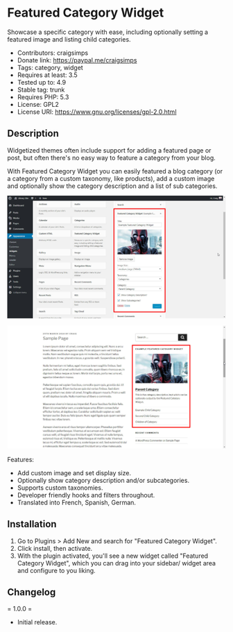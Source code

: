 # Featured Category Widget

Showcase a specific category with ease, including optionally setting a featured image and listing child categories.

- Contributors: craigsimps
- Donate link: https://paypal.me/craigsimps
- Tags: category, widget
- Requires at least: 3.5
- Tested up to: 4.9
- Stable tag: trunk
- Requires PHP: 5.3
- License: GPL2
- License URI: https://www.gnu.org/licenses/gpl-2.0.html

## Description

Widgetized themes often include support for adding a featured page or post, but often there's no easy way to feature a category from your blog.

With Featured Category Widget you can easily featured a blog category (or a category from a custom taxonomy, like products), add a custom image and optionally show the category description and a list of sub categories.

![Example Widget Configuration](https://github.com/craigsimps/featured-category-widget/raw/master/assets/screenshots/screenshot-2.jpg) 

![Example Widget Output](https://github.com/craigsimps/featured-category-widget/raw/master/assets/screenshots/screenshot-1.jpg)

Features:

* Add custom image and set display size.
* Optionally show category description and/or subcategories.
* Supports custom taxonomies.
* Developer friendly hooks and filters throughout.
* Translated into French, Spanish, German.

## Installation

1. Go to Plugins > Add New and search for "Featured Category Widget".
2. Click install, then activate.
3. With the plugin activated, you'll see a new widget called "Featured Category Widget", which you can drag into your sidebar/ widget area and configure to you liking.

## Changelog

= 1.0.0 =
* Initial release.

